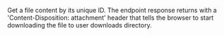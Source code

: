 Get a file content by its unique ID. The endpoint response returns with a 'Content-Disposition: attachment' header that tells the browser to start downloading the file to user downloads directory.
